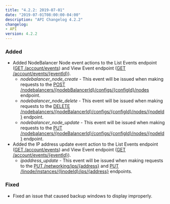 ```yaml
---
title: "4.2.2: 2019-07-01"
date: "2019-07-01T08:00:00-04:00"
description: "API Changelog 4.2.2"
changelog:
- API
version: 4.2.2
---
```


### Added

- Added NodeBalancer Node event actions to the List Events endpoint ([GET /account/events](https://www.linode.com/docs/api/account/)) and View Event endpoint ([GET /account/events/{eventId}](https://www.linode.com/docs/api/account/)).
    - *nodebalancer\_node\_create* - This event will be issued when making requests to the [POST /nodebalancers/{nodebBalancerId}/configs/{configId}/nodes](https://developers.linode.com/api/v4/nodebalancers-node-balancer-id-configs-config-id-nodes) endpoint.
    - *nodebalancer\_node\_delete* - This event will be issued when making requests to the [DELETE /nodebalancers/{nodeBalancerId}/configs/{configId}/nodes/{nodeId}](https://developers.linode.com/api/v4/nodebalancers-node-balancer-id-configs-config-id-nodes-node-id/#delete) endpoint.
    - *nodebalancer\_node\_update* - This event will be issued when making requests to the [PUT /nodebalancers/{nodeBalancerId}/configs/{configId}/nodes/{nodeId}](https://developers.linode.com/api/v4/nodebalancers-node-balancer-id-configs-config-id-nodes-node-id/#put) endpoint.
- Added the IP address update event action to the List Events endpoint ([GET /account/events](https://www.linode.com/docs/api/account/)) and View Event endpoint ([GET /account/events/{eventId}](https://www.linode.com/docs/api/account/)).
    - *ipaddress\_update* - This event will be issued when making requests to the [PUT /networking/ips/{address}](https://developers.linode.com/api/v4/networking-ips-address) and [PUT /linode/instances/{linodeId}/ips/{address}](https://developers.linode.com/api/v4/linode-instances-linode-id-ips-address/#put) endpoints.

### Fixed

- Fixed an issue that caused backup windows to display improperly.